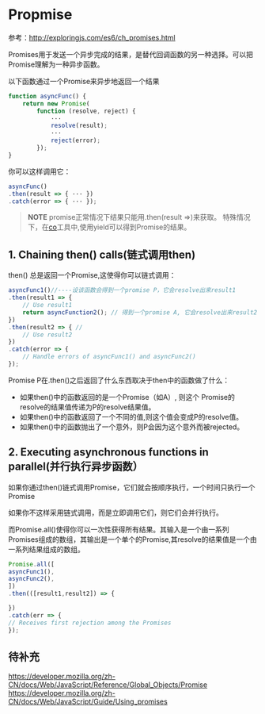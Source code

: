 # Propmise
参考：<http://exploringjs.com/es6/ch_promises.html>

Promises用于发送一个异步完成的结果，是替代回调函数的另一种选择。可以把Promise理解为一种异步函数。

以下函数通过一个Promise来异步地返回一个结果

```js
function asyncFunc() {
	return new Promise(
		function (resolve, reject) {
			···
			resolve(result);
			···
			reject(error);
		});
}
```

你可以这样调用它：

```js
asyncFunc()
.then(result => { ··· })
.catch(error => { ··· });
```

> **NOTE**
> promise正常情况下结果只能用.then(result =>)来获取。
> 特殊情况下，在[co](https://www.npmjs.com/package/co)工具中,使用yield可以得到Promise的结果。

## 1. Chaining then() calls(链式调用then)

then() 总是返回一个Promise,这使得你可以链式调用：

```js
asyncFunc1()//----设该函数会得到一个promise P，它会resolve出来result1
.then(result1 => {
	// Use result1
	return asyncFunction2(); // 得到一个promise A, 它会resolve出来result2
})
.then(result2 => { // 
	// Use result2
})
.catch(error => {
	// Handle errors of asyncFunc1() and asyncFunc2()
});
```

Promise P在.then()之后返回了什么东西取决于then中的函数做了什么：

- 如果then()中的函数返回的是一个Promise（如A）, 则这个 Promise的resolve的结果值传递为P的resolve结果值。
- 如果then()中的函数返回了一个不同的值,则这个值会变成P的resolve值。
- 如果then()中的函数抛出了一个意外，则P会因为这个意外而被rejected。

## 2. Executing asynchronous functions in parallel(并行执行异步函数）

如果你通过then()链式调用Promise，它们就会按顺序执行，一个时间只执行一个Promise

如果你不这样采用链式调用，而是立即调用它们，则它们会并行执行。

而Promise.all()使得你可以一次性获得所有结果。其输入是一个由一系列Promises组成的数组，其输出是一个单个的Promise,其resolve的结果值是一个由一系列结果组成的数组。

```js
Promise.all([
asyncFunc1(),
asyncFunc2(),
])
.then(([result1,result2]) => {

})
.catch(err => {
// Receives first rejection among the Promises
});
```

## 待补充
<https://developer.mozilla.org/zh-CN/docs/Web/JavaScript/Reference/Global_Objects/Promise>
<https://developer.mozilla.org/zh-CN/docs/Web/JavaScript/Guide/Using_promises>